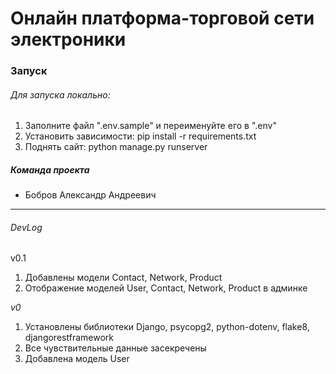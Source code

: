 # Онлайн платформа-торговой сети электроники

### Запуск

###### Для запуска локально:

1. Заполните файл ".env.sample" и переименуйте его в ".env"
2. Установить зависимости: pip install -r requirements.txt
3. Поднять сайт: python manage.py runserver

##### Команда проекта
* Бобров Александр Андреевич

<hr>

###### DevLog

v0.1
1. Добавлены модели Contact, Network, Product
2. Отображение моделей User, Contact, Network, Product в админке

_v0_
1. Установлены библиотеки Django, psycopg2, python-dotenv, flake8, djangorestframework
2. Все чувствительные данные засекречены
3. Добавлена модель User